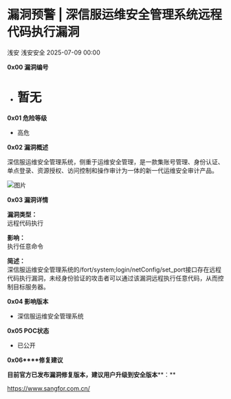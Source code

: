 #  漏洞预警 | 深信服运维安全管理系统远程代码执行漏洞  
浅安  浅安安全   2025-07-09 00:00  
  
**0x00 漏洞编号**  
- # 暂无  
  
**0x01 危险等级**  
- 高危  
  
**0x02 漏洞概述**  
  
深信服运维安全管理系统，侧重于运维安全管理，是一款集账号管理、身份认证、单点登录、资源授权、访问控制和操作审计为一体的新一代运维安全审计产品。  
  
![图片](https://mmbiz.qpic.cn/sz_mmbiz_png/7stTqD182SXnc0dTlVAx8plTyw65ib4deyAKoOXNKiakxSLG6qF7bkHWrBwypygJDf0WPykZCfr7RiaD9VRlgGxcw/640?wx_fmt=png&wxfrom=5&wx_lazy=1&tp=webp "")  
  
**0x03 漏洞详情**  
  
**漏洞类型：**  
远程代码执行  
  
**影响：**  
执行任意命令  
  
**简述：**  
深信服运维安全管理系统的/fort/system;login/netConfig/set_port接口存在远程代码执行漏洞，未经身份验证的攻击者可以通过该漏洞远程执行任意代码，从而控制目标服务器。  
  
**0x04 影响版本**  
- 深信服运维安全管理系统  
  
**0x05 POC状态**  
- 已公开  
  
**0x06****修复建议**  
  
**目前官方已发布漏洞修复版本，建议用户升级到安全版本****：**  
  
https://www.sangfor.com.cn/  
  
  
  
